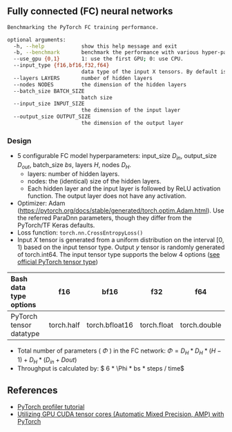 ## Fully connected (FC) neural networks

```bash
Benchmarking the PyTorch FC training performance.

optional arguments:
  -h, --help            show this help message and exit
  -b, --benchmark       benchmark the performance with various hyper-parameters
  --use_gpu {0,1}       1: use the first GPU; 0: use CPU.
  --input_type {f16,bf16,f32,f64}
                        data type of the input X tensors. By default is 'f32'.
  --layers LAYERS       number of hidden layers
  --nodes NODES         the dimension of the hidden layers
  --batch_size BATCH_SIZE
                        batch size
  --input_size INPUT_SIZE
                        the dimension of the input layer
  --output_size OUTPUT_SIZE
                        the dimension of the output layer
```

### Design

- 5 configurable FC model hyperparameters: input_size $D_{in}$, output_size $D_{out}$,
  batch_size $bs$, layers $H$, nodes $D_{H}$.
  - layers: number of hidden layers.
  - nodes: the (identical) size of the hidden layers.
  - Each hidden layer and the input layer is followed by ReLU activation function. The
    output layer does not have any activation.
- Optimizer: Adam (https://pytorch.org/docs/stable/generated/torch.optim.Adam.html).
  Use the referred ParaDnn parameters, though they differ from the PyTorch/TF Keras defaults.
- Loss function: `torch.nn.CrossEntropyLoss()`
- Input $X$ tensor is generated from a uniform distribution on the interval [0, 1) based on
  the input tensor type. Output $y$ tensor is randomly generated of torch.int64.
  The input tensor type supports the below 4 options
  ([see official PyTorch tensor type](https://pytorch.org/docs/stable/tensors.html#data-types))


| Bash data type options  |    f16     |      bf16      |     f32     |     f64      |
|:------------------------|:----------:|:--------------:|:-----------:|:------------:|
| PyTorch tensor datatype | torch.half | torch.bfloat16 | torch.float | torch.double |

- Total number of parameters ( $\Phi$ ) in the FC network:
  $\Phi = D_{H} * D_{H} * (H - 1) + D_{H} * (D_{in} + D{out})$
- Throughput is calculated by: $ 6 * \Phi * bs * steps / time$


## References

- [PyTorch profiler tutorial](https://pytorch.org/tutorials/recipes/recipes/profiler_recipe.html)
- [Utilizing GPU CUDA tensor cores (Automatic Mixed Precision, AMP) with PyTorch](https://pytorch.org/tutorials/recipes/recipes/amp_recipe.html)

